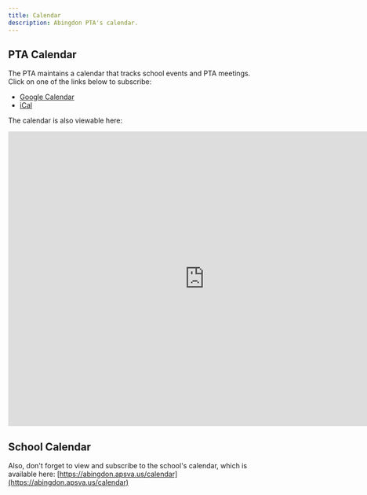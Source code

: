 ```yaml
---
title: Calendar
description: Abingdon PTA's calendar.
---
```


## PTA Calendar

The PTA maintains a calendar that tracks school events and PTA meetings. Click on one of the links below to subscribe:

- [Google Calendar](https://calendar.google.com/calendar/r?cid=abingdonptacommunications@gmail.com)
- [iCal](webcal://calendar.google.com/calendar/ical/abingdonptacommunications@gmail.com/public/basic.ics)

The calendar is also viewable here:

<iframe src="https://calendar.google.com/calendar/embed?src=abingdonptacommunications@gmail.com&ctz=America%2FNew_York" style="border: 0" width="800" height="600" frameborder="0" scrolling="no"></iframe>

## School Calendar

Also, don't forget to view and subscribe to the school's calendar, which is available here: [https://abingdon.apsva.us/calendar](https://abingdon.apsva.us/calendar)